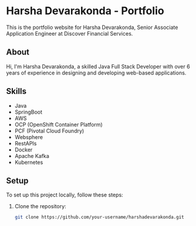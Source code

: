 # Harsha Devarakonda - Portfolio

This is the portfolio website for Harsha Devarakonda, Senior Associate Application Engineer at Discover Financial Services.

## About

Hi, I'm Harsha Devarakonda, a skilled Java Full Stack Developer with over 6 years of experience in designing and developing web-based applications.

## Skills

- Java
- SpringBoot
- AWS
- OCP (OpenShift Container Platform)
- PCF (Pivotal Cloud Foundry)
- Websphere
- RestAPIs
- Docker
- Apache Kafka
- Kubernetes

## Setup

To set up this project locally, follow these steps:

1. Clone the repository:
   ```sh
   git clone https://github.com/your-username/harshadevarakonda.git